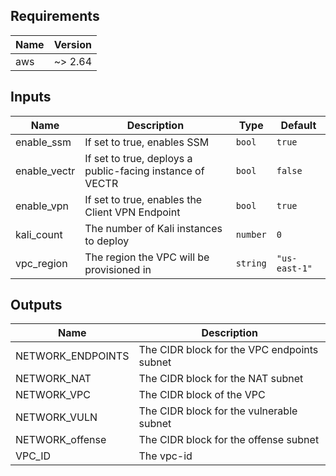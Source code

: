 ## Requirements

| Name | Version |
|------|---------|
| aws | ~> 2.64 |

## Inputs

| Name | Description | Type | Default |
|------|-------------|------|---------|
| enable\_ssm | If set to true, enables SSM | `bool` | `true` |
| enable\_vectr | If set to true, deploys a public-facing instance of VECTR | `bool` | `false` |
| enable\_vpn | If set to true, enables the Client VPN Endpoint | `bool` | `true` |
| kali\_count | The number of Kali instances to deploy | `number` | `0` |
| vpc\_region | The region the VPC will be provisioned in | `string` | `"us-east-1"` |

## Outputs

| Name | Description |
|------|-------------|
| NETWORK\_ENDPOINTS | The CIDR block for the VPC endpoints subnet |
| NETWORK\_NAT | The CIDR block for the NAT subnet |
| NETWORK\_VPC | The CIDR block of the VPC |
| NETWORK\_VULN | The CIDR block for the vulnerable subnet |
| NETWORK\_offense | The CIDR block for the offense subnet |
| VPC\_ID | The vpc-id |

